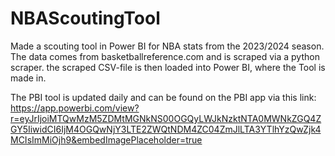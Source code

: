 # NBAScoutingTool
Made a scouting tool in Power BI for NBA stats from the 2023/2024 season.
The data comes from basketballreference.com and is scraped via a python scraper. the scraped CSV-file is then loaded into Power BI, where the Tool is made in.

The PBI tool is updated daily and can be found on the PBI app via this link:
https://app.powerbi.com/view?r=eyJrIjoiMTQwMzM5ZDMtMGNkNS00OGQyLWJkNzktNTA0MWNkZGQ4ZGY5IiwidCI6IjM4OGQwNjY3LTE2ZWQtNDM4ZC04ZmJlLTA3YTlhYzQwZjk4MCIsImMiOjh9&embedImagePlaceholder=true
